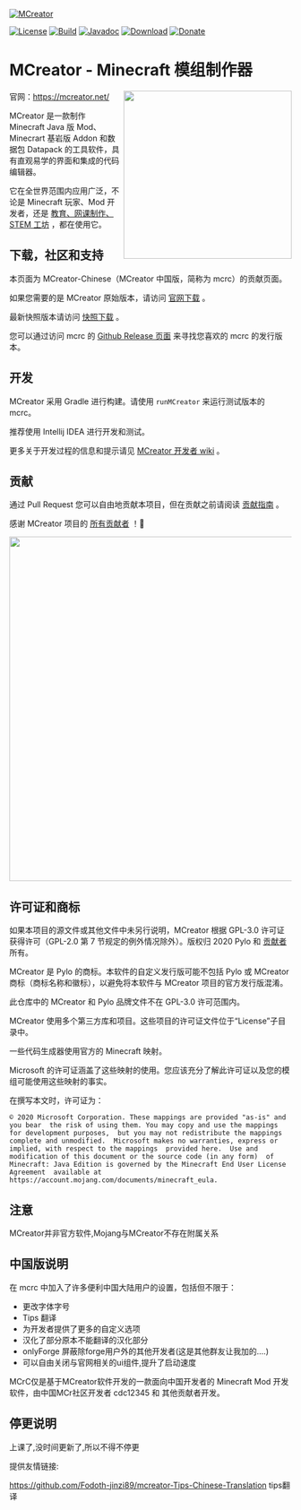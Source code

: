 [![MCreator](https://mcreator.net/image/brand/mcreator300s.png)](https://mcreator.net/)

[![License](https://img.shields.io/badge/License-GPLv3-blue.svg?style=flat-square)](https://github.com/MCreator/MCreator/blob/master/LICENSE.txt)
[![Build](https://img.shields.io/github/workflow/status/MCreator/MCreator/Build%20and%20test?style=flat-square)](https://github.com/MCreator/MCreator/actions/workflows/test.yml)
[![Javadoc](https://img.shields.io/badge/java-doc-%44cc11?style=flat-square)](https://mcreator.github.io/MCreator)
[![Download](https://img.shields.io/badge/Download-release-%2393c54b?style=flat-square)](https://mcreator.net/download)
[![Donate](https://img.shields.io/badge/Donate-%E2%99%A1-%23ff7c00?style=flat-square)](https://mcreator.net/donate)

# MCreator - Minecraft 模组制作器

<img align="right" width="300" src="https://mcreator.net/image/mcreatoruifront.png">

官网：https://mcreator.net/

MCreator 是一款制作 Minecraft Java 版 Mod、Minecrart 基岩版 Addon 和数据包 Datapack 的工具软件，具有直观易学的界面和集成的代码编辑器。

它在全世界范围内应用广泛，不论是 Minecraft 玩家、Mod 开发者，还是 [教育、网课制作、 STEM 工坊](https://mcreator.net/education) ，都在使用它。

## 下载，社区和支持

本页面为 MCreator-Chinese（MCreator 中国版，简称为 mcrc）的贡献页面。

如果您需要的是 MCreator 原始版本，请访问 [官网下载](https://mcreator.net/download) 。

最新快照版本请访问 [快照下载](https://mcreator.net/download/snapshots) 。

您可以通过访问 mcrc 的 [Github Release 页面](https://github.com/cdc12345/MCreator-Chinese/releases) 来寻找您喜欢的 mcrc 的发行版本。

## 开发

MCreator 采用 Gradle 进行构建。请使用 `runMCreator` 来运行测试版本的 mcrc。

推荐使用 Intellij IDEA 进行开发和测试。

更多关于开发过程的信息和提示请见 [MCreator 开发者 wiki](https://github.com/MCreator/MCreator/wiki) 。

## 贡献

通过 Pull Request 您可以自由地贡献本项目，但在贡献之前请阅读 [贡献指南](CONTRIBUTING.md) 。

感谢 MCreator 项目的 [所有贡献者](https://github.com/MCreator/MCreator/graphs/contributors) ！💚

<a href="https://github.com/cdc12345/MCreator-Chinese/graphs/contributors">
  <img src="https://contrib.rocks/image?repo=cdc12345/MCreator-Chinese" width="615"/>
</a>

## 许可证和商标

如果本项目的源文件或其他文件中未另行说明，MCreator 根据 GPL-3.0 许可证获得许可（GPL-2.0 第 7 节规定的例外情况除外）。版权归 2020 Pylo 和 [贡献者](https://github.com/MCreator/MCreator/graphs/contributors) 所有。

MCreator 是 Pylo 的商标。本软件的自定义发行版可能不包括 Pylo 或 MCreator 商标（商标名称和徽标），以避免将本软件与 MCreator 项目的官方发行版混淆。

此仓库中的 MCreator 和 Pylo 品牌文件不在 GPL-3.0 许可范围内。

MCreator 使用多个第三方库和项目。这些项目的许可证文件位于“License”子目录中。

一些代码生成器使用官方的 Minecraft 映射。

Microsoft 的许可证涵盖了这些映射的使用。您应该充分了解此许可证以及您的模组可能使用这些映射的事实。

在撰写本文时，许可证为：

`© 2020 Microsoft Corporation. These mappings are provided "as-is" and you bear 
the risk of using them. You may copy and use the mappings for development purposes, 
but you may not redistribute the mappings complete and unmodified. 
Microsoft makes no warranties, express or implied, with respect to the mappings 
provided here.  Use and modification of this document or the source code (in any form) 
of Minecraft: Java Edition is governed by the Minecraft End User License Agreement 
available at https://account.mojang.com/documents/minecraft_eula.`

## 注意

MCreator并非官方软件,Mojang与MCreator不存在附属关系

## 中国版说明

在 mcrc 中加入了许多便利中国大陆用户的设置，包括但不限于：

* 更改字体字号
* Tips 翻译
* 为开发者提供了更多的自定义选项
* 汉化了部分原本不能翻译的汉化部分
* onlyForge 屏蔽除forge用户外的其他开发者(这是其他群友让我加的....)
* 可以自由关闭与官网相关的ui组件,提升了启动速度

MCrC仅是基于MCreator软件开发的一款面向中国开发者的 Minecraft Mod 开发软件，由中国MCr社区开发者 cdc12345 和 其他贡献者开发。

## 停更说明

上课了,没时间更新了,所以不得不停更

提供友情链接:

https://github.com/Fodoth-jinzi89/mcreator-Tips-Chinese-Translation tips翻译
